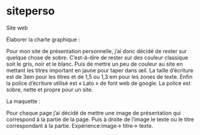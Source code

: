# siteperso
Site web

Élaborer la charte graphique :

Pour mon site de présentation personnelle, j’ai donc décidé de rester sur quelque chose de sobre. C’est-à-dire de rester sur des couleur classique soit le gris, noir et le blanc. Puis de mettre un peu de couleur au site en mettant les titres important en jaune pour taper dans œil. La taille d’écriture est de 3em pour les titres et de 1,5 ou 1,3 em pour les zones de texte. Enfin la police d’écriture utilisé est « Lato » de font web de google. La police est sobre, nette et propre pour un site.

La maquette : 

Pour chaque  page j’ai décidé de mettre une image de présentation qui correspond à la partie de la page. Puis à droite de l’image le texte ou le titre correspondant à la partie.
Expérience:image→ titre→ texte.
